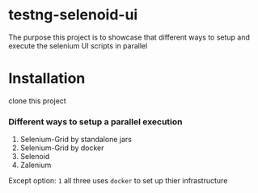 # testng-selenoid-ui
The purpose this project is to showcase that different ways to setup and execute the selenium UI scripts in parallel

# Installation
clone this project

### Different ways to setup a parallel execution
1. Selenium-Grid by standalone jars
2. Selenium-Grid by docker
3. Selenoid
4. Zalenium

Except option: `1` all three uses `docker` to set up thier infrastructure


